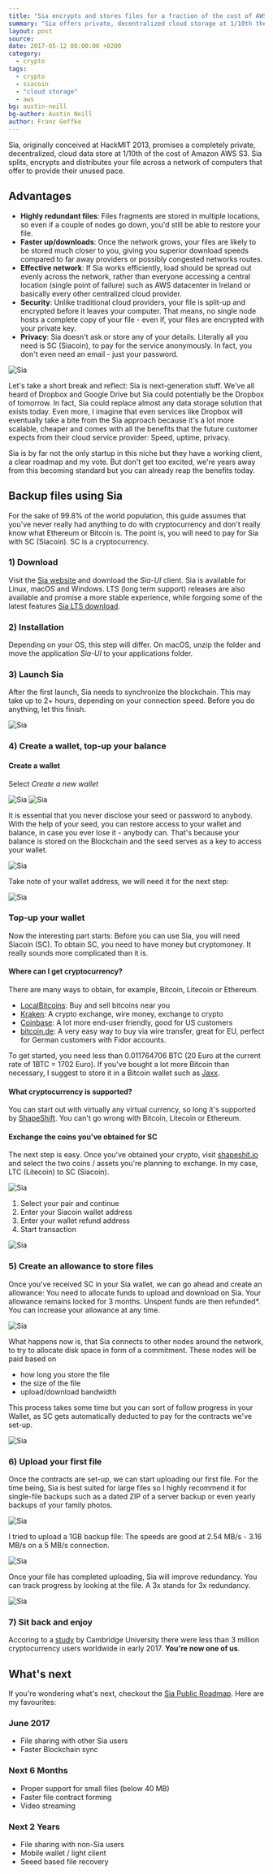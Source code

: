 ```yaml
---
title: "Sia encrypts and stores files for a fraction of the cost of AWS S3"
summary: "Sia offers private, decentralized cloud storage at 1/10th the cost of AWS S3 by splitting, encrypting, and distributing files across a network of computers."
layout: post
source:
date: 2017-05-12 08:00:00 +0200
category:
  - crypto
tags:
  - crypto
  - siacoin
  - "cloud storage"
  - aws
bg: austin-neill
bg-author: Austin Neill
author: Franz Geffke
---
```


Sia, originally conceived at HackMIT 2013, promises a completely private, decentralized, cloud data store at 1/10th of the cost of Amazon AWS S3. Sia splits, encrypts and distributes your file across a network of computers that offer to provide their unused pace.

## Advantages

- **Highly redundant files**: Files fragments are stored in multiple locations, so even if a couple of nodes go down, you'd still be able to restore your file.
- **Faster up/downloads**: Once the network grows, your files are likely to be stored much closer to you, giving you superior download speeds compared to far away providers or possibly congested networks routes.
- **Effective network**: If Sia works efficiently, load should be spread out evenly across the network, rather than everyone accessing a central location (single point of failure) such as AWS datacenter in Ireland or basically every other centralized cloud provider.
- **Security**: Unlike traditional cloud providers, your file is split-up and encrypted before it leaves your computer. That means, no single node hosts a complete copy of your file - even if, your files are encrypted with your private key.
- **Privacy**: Sia doesn't ask or store any of your details. Literally all you need is SC (Siacoin), to pay for the service anonymously. In fact, you don't even need an email - just your password.

![Sia](/assets/content/2017/sia-encrypts-and-stores-files-for-a-fraction-of-the-cost-of-AWS-S3_01.png)

Let's take a short break and reflect: Sia is next-generation stuff. We've all heard of Dropbox and Google Drive but Sia could potentially be the Dropbox of tomorrow. In fact, Sia could replace almost any data storage solution that exists today. Even more, I imagine that even services like Dropbox will eventually take a bite from the Sia approach because it's a lot more scalable, cheaper and comes with all the benefits that the future customer expects from their cloud service provider: Speed, uptime, privacy.

Sia is by far not the only startup in this niche but they have a working client, a clear roadmap and my vote. But don't get too excited, we're years away from this becoming standard but you can already reap the benefits today.

## Backup files using Sia

For the sake of 99.8% of the world population, this guide assumes that you've never really had anything to do with cryptocurrency and don't really know what Ethereum or Bitcoin is. The point is, you will need to pay for Sia with SC (Siacoin). SC is a cryptocurrency.

### 1) Download

Visit the [Sia website](http://sia.tech/apps/) and download the *Sia-UI* client. Sia is available for Linux, macOS and Windows. LTS (long term support) releases are also available and promise a more stable experience, while forgoing some of the latest features [Sia LTS download](http://sia.tech/lts/).

### 2) Installation

Depending on your OS, this step will differ. On macOS, unzip the folder and move the application *Sia-UI* to your applications folder.

### 3) Launch Sia

After the first launch, Sia needs to synchronize the blockchain. This may take up to 2+ hours, depending on your connection speed. Before you do anything, let this finish.

![Sia](/assets/content/2017/sia-encrypts-and-stores-files-for-a-fraction-of-the-cost-of-AWS-S3_03.png)

### 4) Create a wallet, top-up your balance

#### Create a wallet

Select *Create a new wallet*

![Sia](/assets/content/2017/sia-encrypts-and-stores-files-for-a-fraction-of-the-cost-of-AWS-S3_04.png)
![Sia](/assets/content/2017/sia-encrypts-and-stores-files-for-a-fraction-of-the-cost-of-AWS-S3_05.png)

It is essential that you never disclose your seed or password to anybody. With the help of your seed, you can restore access to your wallet and balance, in case you ever lose it - anybody can. That's because your balance is stored on the Blockchain and the seed serves as a key to access your wallet.

![Sia](/assets/content/2017/sia-encrypts-and-stores-files-for-a-fraction-of-the-cost-of-AWS-S3_06.png)

Take note of your wallet address, we will need it for the next step:

![Sia](/assets/content/2017/sia-encrypts-and-stores-files-for-a-fraction-of-the-cost-of-AWS-S3_07.png)

### Top-up your wallet

Now the interesting part starts: Before you can use Sia, you will need Siacoin (SC). To obtain SC, you need to have money but cryptomoney. It really sounds more complicated than it is.

#### Where can I get cryptocurrency?

There are many ways to obtain, for example, Bitcoin, Litecoin or Ethereum.

- [LocalBitcoins](https://localbitcoins.com/): Buy and sell bitcoins near you
- [Kraken](https://www.kraken.com/): A crypto exchange, wire money, exchange to crypto
- [Coinbase](https://www.coinbase.com/): A lot more end-user friendly, good for US customers
- [bitcoin.de](https://www.bitcoin.de/en): A very easy way to buy via wire transfer, great for EU, perfect for German customers with Fidor accounts.

To get started, you need less than 0.011764706 BTC (20 Euro at the current rate of 1BTC = 1702 Euro). If you've bought a lot more Bitcoin than necessary, I suggest to store it in a Bitcoin wallet such as [Jaxx](https://jaxx.io/).

#### What cryptocurrency is supported?

You can start out with virtually any virtual currency, so long it's supported by [ShapeShift](https://shapeshift.io/#). You can't go wrong with Bitcoin, Litecoin or Ethereum.

#### Exchange the coins you've obtained for SC

The next step is easy. Once you've obtained your crypto, visit [shapeshit.io](https://shapeshift.io/#) and select the two coins / assets you're planning to exchange. In my case, LTC (Litecoin) to SC (Siacoin).

![Sia](/assets/content/2017/sia-encrypts-and-stores-files-for-a-fraction-of-the-cost-of-AWS-S3_08.png)

1. Select your pair and continue
2. Enter your Siacoin wallet address
3. Enter your wallet refund address
4. Start transaction

![Sia](/assets/content/2017/sia-encrypts-and-stores-files-for-a-fraction-of-the-cost-of-AWS-S3_09.png)

### 5) Create an allowance to store files

Once you've received SC in your Sia wallet, we can go ahead and create an allowance: You need to allocate funds to upload and download on Sia. Your allowance remains locked for 3 months. Unspent funds are then refunded*. You can increase your allowance at any time.

![Sia](/assets/content/2017/sia-encrypts-and-stores-files-for-a-fraction-of-the-cost-of-AWS-S3_10.png)

What happens now is, that Sia connects to other nodes around the network, to try to allocate disk space in form of a commitment. These nodes will be paid based on

- how long you store the file
- the size of the file
- upload/download bandwidth

This process takes some time but you can sort of follow progress in your Wallet, as SC gets automatically deducted to pay for the contracts we've set-up.

![Sia](/assets/content/2017/sia-encrypts-and-stores-files-for-a-fraction-of-the-cost-of-AWS-S3_11.png)

### 6) Upload your first file

Once the contracts are set-up, we can start uploading our first file. For the time being, Sia is best suited for large files so I highly recommend it for single-file backups such as a dated ZIP of a server backup or even yearly backups of your family photos.

![Sia](/assets/content/2017/sia-encrypts-and-stores-files-for-a-fraction-of-the-cost-of-AWS-S3_12.png)

I tried to upload a 1GB backup file: The speeds are good at 2.54 MB/s - 3.16 MB/s on a 5 MB/s connection.

![Sia](/assets/content/2017/sia-encrypts-and-stores-files-for-a-fraction-of-the-cost-of-AWS-S3_13.png)

Once your file has completed uploading, Sia will improve redundancy. You can track progress by looking at the file. A 3x stands for 3x redundancy.

![Sia](/assets/content/2017/sia-encrypts-and-stores-files-for-a-fraction-of-the-cost-of-AWS-S3_15.png)

### 7) Sit back and enjoy

Accoring to a [study](http://www.jbs.cam.ac.uk/faculty-research/centres/alternative-finance/publications/global-cryptocurrency/#.WRMKqFKiEQ8) by Cambridge University there were less than 3 million cryptocurrency users worldwide in early 2017. **You're now one of us**.

## What's next

If you're wondering what's next, checkout the [Sia Public Roadmap](https://trello.com/b/Io1dDyuI/sia-public-roadmap). Here are my favourites:

### June 2017

- File sharing with other Sia users
- Faster Blockchain sync

### Next 6 Months

- Proper support for small files (below 40 MB)
- Faster file contract forming
- Video streaming

### Next 2 Years

- File sharing with non-Sia users
- Mobile wallet / light client
- Seeed based file recovery
